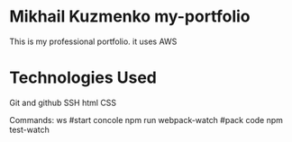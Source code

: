 # Mikhail Kuzmenko my-portfolio
This is my professional portfolio. it uses AWS
# Technologies Used

Git and github
SSH
html
CSS

Commands:
ws #start concole
npm run webpack-watch #pack code
npm test-watch
